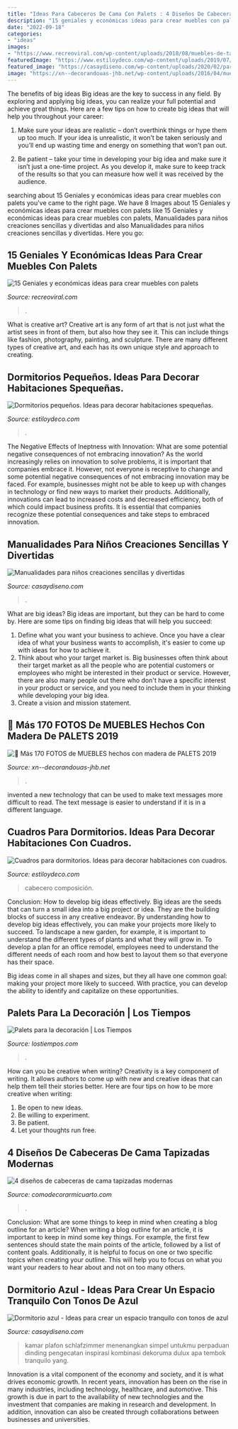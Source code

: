 ```yaml
---
title: "Ideas Para Cabeceros De Cama Con Palets : 4 Diseños De Cabeceras De Cama Tapizadas Modernas"
description: "15 geniales y económicas ideas para crear muebles con palets"
date: "2022-09-18"
categories:
- "ideas"
images:
- "https://www.recreoviral.com/wp-content/uploads/2018/08/muebles-de-tarimas-25.jpg"
featuredImage: "https://www.estiloydeco.com/wp-content/uploads/2019/07/cuadros-para-dormitorios-1.jpg"
featured_image: "https://casaydiseno.com/wp-content/uploads/2020/02/pares-azul-oscuro-dormitorio.jpg"
image: "https://xn--decorandouas-jhb.net/wp-content/uploads/2016/04/mueble-de-madera-pale-para-lavabo-bano.jpg"
---
```



The benefits of big ideas
Big ideas are the key to success in any field. By exploring and applying big ideas, you can realize your full potential and achieve great things. Here are a few tips on how to create big ideas that will help you throughout your career:
1. Make sure your ideas are realistic – don’t overthink things or hype them up too much. If your idea is unrealistic, it won’t be taken seriously and you’ll end up wasting time and energy on something that won’t pan out.

2. Be patient – take your time in developing your big idea and make sure it isn’t just a one-time project. As you develop it, make sure to keep track of the results so that you can measure how well it was received by the audience.


	

		
searching about 15 Geniales y económicas ideas para crear muebles con palets you've came to the right page. We have 8 Images about 15 Geniales y económicas ideas para crear muebles con palets like 15 Geniales y económicas ideas para crear muebles con palets, Manualidades para niños creaciones sencillas y divertidas and also Manualidades para niños creaciones sencillas y divertidas. Here you go:
		
    
## 15 Geniales Y Económicas Ideas Para Crear Muebles Con Palets

<img loading=lazy src="https://www.recreoviral.com/wp-content/uploads/2018/08/muebles-de-tarimas-25.jpg" onerror="this.onerror=null;this.src='https://tse4.mm.bing.net/th?id=OIP.9EQQJ4iBmEg4Teb2GbwhYQHaFj&amp;pid=15.1';" alt="15 Geniales y económicas ideas para crear muebles con palets">

_Source: recreoviral.com_

>. 

	

What is creative art?
Creative art is any form of art that is not just what the artist sees in front of them, but also how they see it. This can include things like fashion, photography, painting, and sculpture. There are many different types of creative art, and each has its own unique style and approach to creating.

    
## Dormitorios Pequeños. Ideas Para Decorar Habitaciones Spequeñas.

<img loading=lazy src="https://www.estiloydeco.com/wp-content/uploads/2017/06/decoracion-de-dormitorios-pequenos-1.jpg" onerror="this.onerror=null;this.src='https://tse3.mm.bing.net/th?id=OIP.UqZmgEVX9DqW4EfqBfFuKQHaJ5&amp;pid=15.1';" alt="Dormitorios pequeños. Ideas para decorar habitaciones spequeñas.">

_Source: estiloydeco.com_

>. 

	

The Negative Effects of Ineptness with Innovation: What are some potential negative consequences of not embracing innovation?
As the world increasingly relies on innovation to solve problems, it is important that companies embrace it. However, not everyone is receptive to change and some potential negative consequences of not embracing innovation may be faced. For example, businesses might not be able to keep up with changes in technology or find new ways to market their products. Additionally, innovations can lead to increased costs and decreased efficiency, both of which could impact business profits. It is essential that companies recognize these potential consequences and take steps to embraced innovation.

    
## Manualidades Para Niños Creaciones Sencillas Y Divertidas

<img loading=lazy src="https://casaydiseno.com/wp-content/uploads/2017/02/pascuas-maceta-decorada-conejo.jpg" onerror="this.onerror=null;this.src='https://tse1.mm.bing.net/th?id=OIP.9Bx7wfbYPZlQquHYpxxNiwHaLh&amp;pid=15.1';" alt="Manualidades para niños creaciones sencillas y divertidas">

_Source: casaydiseno.com_

>. 

	

What are big ideas?
Big ideas are important, but they can be hard to come by. Here are some tips on finding big ideas that will help you succeed: 
1. Define what you want your business to achieve. Once you have a clear idea of what your business wants to accomplish, it's easier to come up with ideas for how to achieve it. 
2. Think about who your target market is. Big businesses often think about their target market as all the people who are potential customers or employees who might be interested in their product or service. However, there are also many people out there who don't have a specific interest in your product or service, and you need to include them in your thinking while developing your big idea. 
3. Create a vision and mission statement.

    
## 🥇 Más 170 FOTOS De MUEBLES Hechos Con Madera De PALETS 2019

<img loading=lazy src="https://xn--decorandouas-jhb.net/wp-content/uploads/2016/04/mueble-de-madera-pale-para-lavabo-bano.jpg" onerror="this.onerror=null;this.src='https://tse4.mm.bing.net/th?id=OIP.7JVyHwaZwPaZTymKUK8S5QHaO0&amp;pid=15.1';" alt="🥇 Más 170 FOTOS de MUEBLES hechos con madera de PALETS 2019">

_Source: xn--decorandouas-jhb.net_

>. 

	

invented a new technology that can be used to make text messages more difficult to read. The text message is easier to understand if it is in a different language.

    
## Cuadros Para Dormitorios. Ideas Para Decorar Habitaciones Con Cuadros.

<img loading=lazy src="https://www.estiloydeco.com/wp-content/uploads/2019/07/cuadros-para-dormitorios-1.jpg" onerror="this.onerror=null;this.src='https://tse3.mm.bing.net/th?id=OIP.jKQtVHWQHj2MMF2BSyBtVAHaLI&amp;pid=15.1';" alt="Cuadros para dormitorios. Ideas para decorar habitaciones con cuadros.">

_Source: estiloydeco.com_

>cabecero composición. 

	

Conclusion: How to develop big ideas effectively.
Big ideas are the seeds that can turn a small idea into a big project or idea. They are the building blocks of success in any creative endeavor. By understanding how to develop big ideas effectively, you can make your projects more likely to succeed. 
To landscape a new garden, for example, it is important to understand the different types of plants and what they will grow in. To develop a plan for an office remodel, employees need to understand the different needs of each room and how best to layout them so that everyone has their space. 

 Big ideas come in all shapes and sizes, but they all have one common goal: making your project more likely to succeed. With practice, you can develop the ability to identify and capitalize on these opportunities.

    
## Palets Para La Decoración | Los Tiempos

<img loading=lazy src="http://www.lostiempos.com/sites/default/files/media_imagen/2017/1/10/4.jpg" onerror="this.onerror=null;this.src='https://tse2.mm.bing.net/th?id=OIP.BZVcJeM7F4wb_iL_4Q7hYgHaEK&amp;pid=15.1';" alt="Palets para la decoración | Los Tiempos">

_Source: lostiempos.com_

>. 

	

How can you be creative when writing?
Creativity is a key component of writing. It allows authors to come up with new and creative ideas that can help them tell their stories better. Here are four tips on how to be more creative when writing:
1. Be open to new ideas.
2. Be willing to experiment.
3. Be patient.
4. Let your thoughts run free.

    
## 4 Diseños De Cabeceras De Cama Tapizadas Modernas

<img loading=lazy src="https://comodecorarmicuarto.com/wp-content/uploads/2020/07/cabeceras-de-cama-tapizadas-con-tela.jpg" onerror="this.onerror=null;this.src='https://tse3.mm.bing.net/th?id=OIP.p3BBJVb3NxevugoY32nO7gAAAA&amp;pid=15.1';" alt="4 diseños de cabeceras de cama tapizadas modernas">

_Source: comodecorarmicuarto.com_

>. 

	

Conclusion: What are some things to keep in mind when creating a blog outline for an article?
When writing a blog outline for an article, it is important to keep in mind some key things. For example, the first few sentences should state the main points of the article, followed by a list of content goals. Additionally, it is helpful to focus on one or two specific topics when creating your outline. This will help you to focus on what you want your readers to hear about and not on too many others.

    
## Dormitorio Azul - Ideas Para Crear Un Espacio Tranquilo Con Tonos De Azul

<img loading=lazy src="https://casaydiseno.com/wp-content/uploads/2020/02/pares-azul-oscuro-dormitorio.jpg" onerror="this.onerror=null;this.src='https://tse4.mm.bing.net/th?id=OIP.GOfzxDVzeJbFR5dtmNDyxAHaFj&amp;pid=15.1';" alt="Dormitorio azul - Ideas para crear un espacio tranquilo con tonos de azul">

_Source: casaydiseno.com_

>kamar plafon schlafzimmer menenangkan simpel untukmu perpaduan dinding pengecatan inspirasi kombinasi dekoruma dulux apa tembok tranquilo уаng. 

	

Innovation is a vital component of the economy and society, and it is what drives economic growth. In recent years, innovation has been on the rise in many industries, including technology, healthcare, and automotive. This growth is due in part to the availability of new technologies and the investment that companies are making in research and development. In addition, innovation can also be created through collaborations between businesses and universities.

